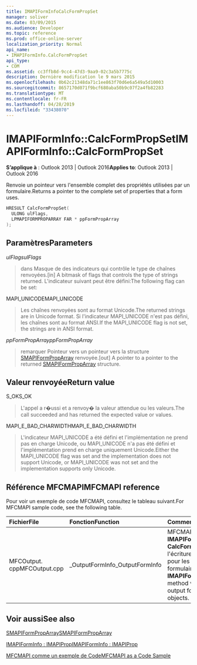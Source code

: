 ```yaml
---
title: IMAPIFormInfoCalcFormPropSet
manager: soliver
ms.date: 03/09/2015
ms.audience: Developer
ms.topic: reference
ms.prod: office-online-server
localization_priority: Normal
api_name:
- IMAPIFormInfo.CalcFormPropSet
api_type:
- COM
ms.assetid: cc3ffb8d-9cc4-47d3-9aa9-02c3a5b7775c
description: Dernière modification le 9 mars 2015
ms.openlocfilehash: 0b62c21348da71c1ee863f70d6e6a549a5d10003
ms.sourcegitcommit: 8657170d071f9bcf680aba50b9c07f2a4fb82283
ms.translationtype: MT
ms.contentlocale: fr-FR
ms.lasthandoff: 04/28/2019
ms.locfileid: "33438070"
---
```

# <a name="imapiforminfocalcformpropset"></a><span data-ttu-id="4aef5-103">IMAPIFormInfo::CalcFormPropSet</span><span class="sxs-lookup"><span data-stu-id="4aef5-103">IMAPIFormInfo::CalcFormPropSet</span></span>

  
  
<span data-ttu-id="4aef5-104">**S’applique à** : Outlook 2013 | Outlook 2016</span><span class="sxs-lookup"><span data-stu-id="4aef5-104">**Applies to**: Outlook 2013 | Outlook 2016</span></span> 
  
<span data-ttu-id="4aef5-105">Renvoie un pointeur vers l'ensemble complet des propriétés utilisées par un formulaire.</span><span class="sxs-lookup"><span data-stu-id="4aef5-105">Returns a pointer to the complete set of properties that a form uses.</span></span>
  
```cpp
HRESULT CalcFormPropSet(
  ULONG ulFlags,
  LPMAPIFORMPROPARRAY FAR * ppFormPropArray
);
```

## <a name="parameters"></a><span data-ttu-id="4aef5-106">Paramètres</span><span class="sxs-lookup"><span data-stu-id="4aef5-106">Parameters</span></span>

 <span data-ttu-id="4aef5-107">_ulFlags_</span><span class="sxs-lookup"><span data-stu-id="4aef5-107">_ulFlags_</span></span>
  
> <span data-ttu-id="4aef5-108">dans Masque de des indicateurs qui contrôle le type de chaînes renvoyées.</span><span class="sxs-lookup"><span data-stu-id="4aef5-108">[in] A bitmask of flags that controls the type of strings returned.</span></span> <span data-ttu-id="4aef5-109">L'indicateur suivant peut être défini:</span><span class="sxs-lookup"><span data-stu-id="4aef5-109">The following flag can be set:</span></span>
    
<span data-ttu-id="4aef5-110">MAPI_UNICODE</span><span class="sxs-lookup"><span data-stu-id="4aef5-110">MAPI_UNICODE</span></span> 
  
> <span data-ttu-id="4aef5-111">Les chaînes renvoyées sont au format Unicode.</span><span class="sxs-lookup"><span data-stu-id="4aef5-111">The returned strings are in Unicode format.</span></span> <span data-ttu-id="4aef5-112">Si l'indicateur MAPI_UNICODE n'est pas défini, les chaînes sont au format ANSI.</span><span class="sxs-lookup"><span data-stu-id="4aef5-112">If the MAPI_UNICODE flag is not set, the strings are in ANSI format.</span></span>
    
 <span data-ttu-id="4aef5-113">_ppFormPropArray_</span><span class="sxs-lookup"><span data-stu-id="4aef5-113">_ppFormPropArray_</span></span>
  
> <span data-ttu-id="4aef5-114">remarquer Pointeur vers un pointeur vers la structure [SMAPIFormPropArray](smapiformproparray.md) renvoyée.</span><span class="sxs-lookup"><span data-stu-id="4aef5-114">[out] A pointer to a pointer to the returned [SMAPIFormPropArray](smapiformproparray.md) structure.</span></span> 
    
## <a name="return-value"></a><span data-ttu-id="4aef5-115">Valeur renvoyée</span><span class="sxs-lookup"><span data-stu-id="4aef5-115">Return value</span></span>

<span data-ttu-id="4aef5-116">S_OK</span><span class="sxs-lookup"><span data-stu-id="4aef5-116">S_OK</span></span> 
  
> <span data-ttu-id="4aef5-117">L'appel a r�ussi et a renvoy� la valeur attendue ou les valeurs.</span><span class="sxs-lookup"><span data-stu-id="4aef5-117">The call succeeded and has returned the expected value or values.</span></span>
    
<span data-ttu-id="4aef5-118">MAPI_E_BAD_CHARWIDTH</span><span class="sxs-lookup"><span data-stu-id="4aef5-118">MAPI_E_BAD_CHARWIDTH</span></span> 
  
> <span data-ttu-id="4aef5-119">L'indicateur MAPI_UNICODE a été défini et l'implémentation ne prend pas en charge Unicode, ou MAPI_UNICODE n'a pas été défini et l'implémentation prend en charge uniquement Unicode.</span><span class="sxs-lookup"><span data-stu-id="4aef5-119">Either the MAPI_UNICODE flag was set and the implementation does not support Unicode, or MAPI_UNICODE was not set and the implementation supports only Unicode.</span></span>
    
## <a name="mfcmapi-reference"></a><span data-ttu-id="4aef5-120">Référence MFCMAPI</span><span class="sxs-lookup"><span data-stu-id="4aef5-120">MFCMAPI reference</span></span>

<span data-ttu-id="4aef5-121">Pour voir un exemple de code MFCMAPI, consultez le tableau suivant.</span><span class="sxs-lookup"><span data-stu-id="4aef5-121">For MFCMAPI sample code, see the following table.</span></span>
  
|<span data-ttu-id="4aef5-122">**Fichier**</span><span class="sxs-lookup"><span data-stu-id="4aef5-122">**File**</span></span>|<span data-ttu-id="4aef5-123">**Fonction**</span><span class="sxs-lookup"><span data-stu-id="4aef5-123">**Function**</span></span>|<span data-ttu-id="4aef5-124">**Commentaire**</span><span class="sxs-lookup"><span data-stu-id="4aef5-124">**Comment**</span></span>|
|:-----|:-----|:-----|
|<span data-ttu-id="4aef5-125">MFCOutput. cpp</span><span class="sxs-lookup"><span data-stu-id="4aef5-125">MFCOutput.cpp</span></span>  <br/> |<span data-ttu-id="4aef5-126">_OutputFormInfo</span><span class="sxs-lookup"><span data-stu-id="4aef5-126">_OutputFormInfo</span></span>  <br/> |<span data-ttu-id="4aef5-127">MFCMAPI utilise la méthode **IMAPIFormInfo:: CalcFormPropSet** lors de l'écriture de la sortie de débogage pour les objets d'informations de formulaire.</span><span class="sxs-lookup"><span data-stu-id="4aef5-127">MFCMAPI uses the **IMAPIFormInfo::CalcFormPropSet** method when writing debug output for form information objects.</span></span>  <br/> |
   
## <a name="see-also"></a><span data-ttu-id="4aef5-128">Voir aussi</span><span class="sxs-lookup"><span data-stu-id="4aef5-128">See also</span></span>



[<span data-ttu-id="4aef5-129">SMAPIFormPropArray</span><span class="sxs-lookup"><span data-stu-id="4aef5-129">SMAPIFormPropArray</span></span>](smapiformproparray.md)
  
[<span data-ttu-id="4aef5-130">IMAPIFormInfo : IMAPIProp</span><span class="sxs-lookup"><span data-stu-id="4aef5-130">IMAPIFormInfo : IMAPIProp</span></span>](imapiforminfoimapiprop.md)


[<span data-ttu-id="4aef5-131">MFCMAPI comme un exemple de Code</span><span class="sxs-lookup"><span data-stu-id="4aef5-131">MFCMAPI as a Code Sample</span></span>](mfcmapi-as-a-code-sample.md)

